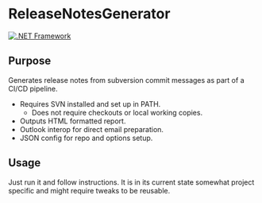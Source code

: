 # ReleaseNotesGenerator
[![.NET Framework](https://github.com/Ali3nSVK/ReleaseNotesGenerator/actions/workflows/dotnet-desktop.yml/badge.svg)](https://github.com/Ali3nSVK/ReleaseNotesGenerator/actions/workflows/dotnet-desktop.yml)
## Purpose
Generates release notes from subversion commit messages as part of a CI/CD pipeline.
* Requires SVN installed and set up in PATH.
  * Does not require checkouts or local working copies.
* Outputs HTML formatted report.
* Outlook interop for direct email preparation.
* JSON config for repo and options setup.

## Usage
Just run it and follow instructions.
It is in its current state somewhat project specific and might require tweaks to be reusable.
